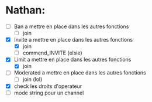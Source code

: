 # Nathan:

- [ ] Ban a mettre en place dans les autres fonctions
  - [ ] join
- [x] Invite a mettre en place dans les autres fonctions
  - [x] join
  - [ ] commend_INVITE (elsie)
- [x] Limit a mettre en place dans les autres fonctions
  - [x] join
- [ ] Moderated a mettre en place dans les autres fonctions
  - [ ] join (lol)

- [x] check les droits d'operateur
- [ ] mode string pour un channel